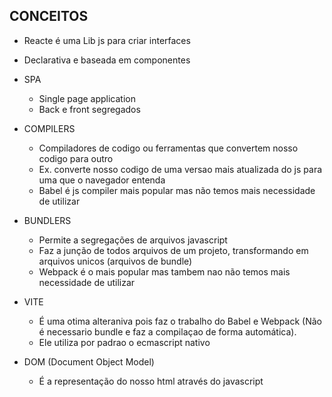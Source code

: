 ## CONCEITOS

- Reacte é uma Lib js para criar interfaces
- Declarativa e baseada em componentes

- SPA

  - Single page application
  - Back e front segregados

- COMPILERS

  - Compiladores de codigo ou ferramentas que convertem nosso codigo para outro
  - Ex. converte nosso codigo de uma versao mais atualizada do js para uma que o navegador entenda
  - Babel é js compiler mais popular mas não temos mais necessidade de utilizar

- BUNDLERS

  - Permite a segregações de arquivos javascript
  - Faz a junção de todos arquivos de um projeto, transformando em arquivos unicos (arquivos de bundle)
  - Webpack é o mais popular mas tambem nao não temos mais necessidade de utilizar

- VITE

  - É uma otima alteraniva pois faz o trabalho do Babel e Webpack (Não é necessario bundle e faz a compilaçao de forma automática).
  - Ele utiliza por padrao o ecmascript nativo

- DOM (Document Object Model)
  - É a representação do nosso html através do javascript
